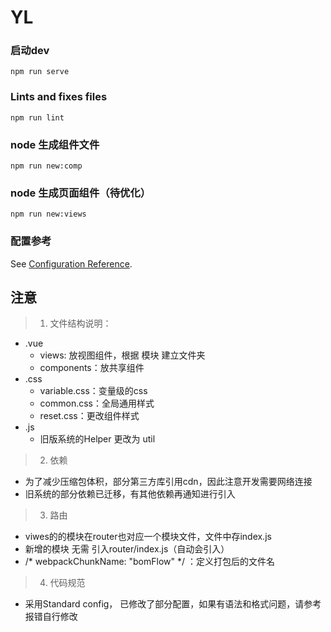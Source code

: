 # YL

### 启动dev
```
npm run serve
```

### Lints and fixes files
```
npm run lint
```

### node 生成组件文件
```
npm run new:comp
```

### node 生成页面组件（待优化）
```
npm run new:views
```

### 配置参考
See [Configuration Reference](https://cli.vuejs.org/config/).


## 注意
> 1. 文件结构说明：
- .vue
    - views: 放视图组件，根据 模块 建立文件夹
    - components：放共享组件
- .css
    - variable.css：变量级的css
    - common.css：全局通用样式
    - reset.css：更改组件样式
- .js
    - 旧版系统的Helper 更改为 util

> 2. 依赖
- 为了减少压缩包体积，部分第三方库引用cdn，因此注意开发需要网络连接
- 旧系统的部分依赖已迁移，有其他依赖再通知进行引入

> 3. 路由
- viwes的的模块在router也对应一个模块文件，文件中存index.js
- 新增的模块 无需 引入router/index.js（自动会引入）
- /* webpackChunkName: "bomFlow" */ ：定义打包后的文件名

> 4. 代码规范
- 采用Standard config， 已修改了部分配置，如果有语法和格式问题，请参考报错自行修改